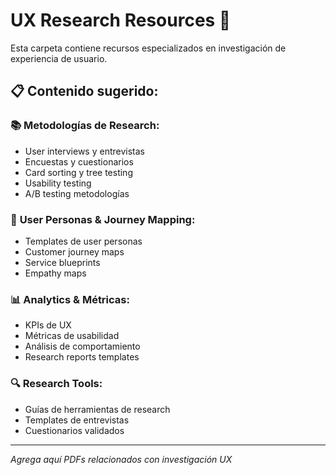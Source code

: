 # UX Research Resources 🎨

Esta carpeta contiene recursos especializados en investigación de experiencia de usuario.

## 📋 Contenido sugerido:

### 📚 **Metodologías de Research:**
- User interviews y entrevistas
- Encuestas y cuestionarios  
- Card sorting y tree testing
- Usability testing
- A/B testing metodologías

### 👥 **User Personas & Journey Mapping:**
- Templates de user personas
- Customer journey maps
- Service blueprints
- Empathy maps

### 📊 **Analytics & Métricas:**
- KPIs de UX
- Métricas de usabilidad
- Análisis de comportamiento
- Research reports templates

### 🔍 **Research Tools:**
- Guías de herramientas de research
- Templates de entrevistas
- Cuestionarios validados

---
*Agrega aquí PDFs relacionados con investigación UX*